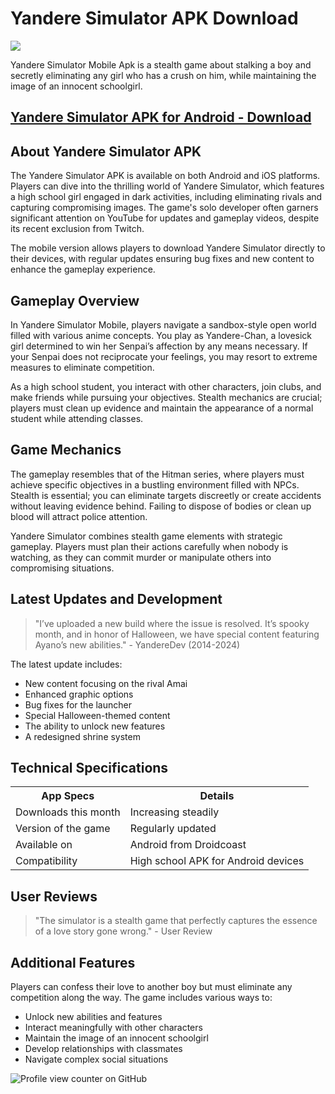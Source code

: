 <h1>Yandere Simulator APK Download</h1>
<img src="https://droidcoast.com/wp-content/uploads/2024/09/image-12.png">
<p>Yandere Simulator Mobile Apk is a stealth game about stalking a boy and secretly eliminating any girl who has a crush on him, while maintaining the image of an innocent schoolgirl.</p>
<h2><a href="https://droidcoast.com/yandere-simulator-mobile-apk/">Yandere Simulator APK for Android - Download</a></h2>

<h2>About Yandere Simulator APK</h2>
<p>The Yandere Simulator APK is available on both Android and iOS platforms. Players can dive into the thrilling world of Yandere Simulator, which features a high school girl engaged in dark activities, including eliminating rivals and capturing compromising images. The game's solo developer often garners significant attention on YouTube for updates and gameplay videos, despite its recent exclusion from Twitch.</p>
<p>The mobile version allows players to download Yandere Simulator directly to their devices, with regular updates ensuring bug fixes and new content to enhance the gameplay experience.</p>

<h2>Gameplay Overview</h2>
<p>In Yandere Simulator Mobile, players navigate a sandbox-style open world filled with various anime concepts. You play as Yandere-Chan, a lovesick girl determined to win her Senpai’s affection by any means necessary. If your Senpai does not reciprocate your feelings, you may resort to extreme measures to eliminate competition.</p>
<p>As a high school student, you interact with other characters, join clubs, and make friends while pursuing your objectives. Stealth mechanics are crucial; players must clean up evidence and maintain the appearance of a normal student while attending classes.</p>

<h2>Game Mechanics</h2>
<p>The gameplay resembles that of the Hitman series, where players must achieve specific objectives in a bustling environment filled with NPCs. Stealth is essential; you can eliminate targets discreetly or create accidents without leaving evidence behind. Failing to dispose of bodies or clean up blood will attract police attention.</p>
<p>Yandere Simulator combines stealth game elements with strategic gameplay. Players must plan their actions carefully when nobody is watching, as they can commit murder or manipulate others into compromising situations.</p>

<h2>Latest Updates and Development</h2>
<blockquote>"I’ve uploaded a new build where the issue is resolved. It’s spooky month, and in honor of Halloween, we have special content featuring Ayano’s new abilities." - YandereDev (2014-2024)</blockquote>
<p>The latest update includes:</p>
<ul>
    <li>New content focusing on the rival Amai</li>
    <li>Enhanced graphic options</li>
    <li>Bug fixes for the launcher</li>
    <li>Special Halloween-themed content</li>
    <li>The ability to unlock new features</li>
    <li>A redesigned shrine system</li>
</ul>

<h2>Technical Specifications</h2>
<table>
    <tr>
        <th>App Specs</th>
        <th>Details</th>
    </tr>
    <tr>
        <td>Downloads this month</td>
        <td>Increasing steadily</td>
    </tr>
    <tr>
        <td>Version of the game</td>
        <td>Regularly updated</td>
    </tr>
    <tr>
        <td>Available on</td>
        <td>Android from Droidcoast</td>
    </tr>
    <tr>
        <td>Compatibility</td>
        <td>High school APK for Android devices</td>
    </tr>
</table>

<h2>User Reviews</h2>
<blockquote>"The simulator is a stealth game that perfectly captures the essence of a love story gone wrong." - User Review</blockquote>

<h2>Additional Features</h2>
<p>Players can confess their love to another boy but must eliminate any competition along the way. The game includes various ways to:</p>
<ul>
    <li>Unlock new abilities and features</li>
    <li>Interact meaningfully with other characters</li>
    <li>Maintain the image of an innocent schoolgirl</li>
    <li>Develop relationships with classmates</li>
    <li>Navigate complex social situations</li>
</ul>

![Profile view counter on GitHub](https://komarev.com/ghpvc/?username=Yandere-Simulator-APK-Mobile-Download)
